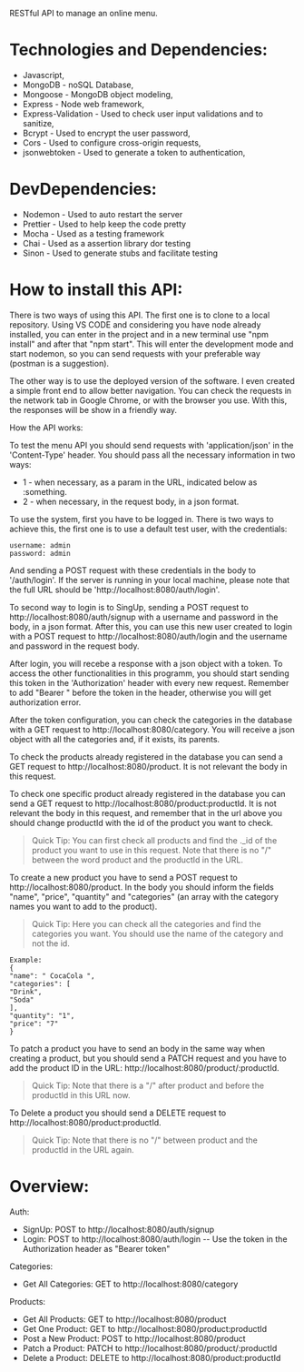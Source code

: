 RESTful API to manage an online menu.

# Technologies and Dependencies:

- Javascript,
- MongoDB - noSQL Database,
- Mongoose - MongoDB object modeling,
- Express - Node web framework,
- Express-Validation - Used to check user input validations and to sanitize,
- Bcrypt - Used to encrypt the user password,
- Cors - Used to configure cross-origin requests,
- jsonwebtoken - Used to generate a token to authentication,

# DevDependencies:

- Nodemon - Used to auto restart the server
- Prettier - Used to help keep the code pretty
- Mocha - Used as a testing framework
- Chai - Used as a assertion library dor testing
- Sinon - Used to generate stubs and facilitate testing

# How to install this API:

There is two ways of using this API. The first one is to clone to a local repository. Using VS CODE and considering you have node already installed, you can enter in the project and in a new terminal use "npm install" and after that "npm start". This will enter the development mode and start nodemon, so you can send requests with your preferable way (postman is a suggestion).

The other way is to use the deployed version of the software. I even created a simple front end to allow better navigation. You can check the requests in the network tab in Google Chrome, or with the browser you use. With this, the responses will be show in a friendly way.

How the API works:

To test the menu API you should send requests with 'application/json' in the 'Content-Type' header. You should pass all the necessary information in two ways:

- 1 - when necessary, as a param in the URL, indicated below as :something.
- 2 - when necessary, in the request body, in a json format.

To use the system, first you have to be logged in. There is two ways to achieve this, the first one is to use a default test user, with the credentials:

```
username: admin
password: admin
```

And sending a POST request with these credentials in the body to '/auth/login'. If the server is running in your local machine, please note that the full URL should be 'http://localhost:8080/auth/login'.

To second way to login is to SingUp, sending a POST request to http://localhost:8080/auth/signup with a username and password in the body, in a json format. After this, you can use this new user created to login with a POST request to http://localhost:8080/auth/login and the username and password in the request body.

After login, you will recebe a response with a json object with a token. To access the other functionalities in this programm, you should start sending this token in the 'Authorization' header with every new request. Remember to add "Bearer " before the token in the header, otherwise you will get authorization error.

After the token configuration, you can check the categories in the database with a GET request to http://localhost:8080/category. You will receive a json object with all the categories and, if it exists, its parents.

To check the products already registered in the database you can send a GET request to http://localhost:8080/product. It is not relevant the body in this request.

To check one specific product already registered in the database you can send a GET request to http://localhost:8080/product:productId. It is not relevant the body in this request, and remember that in the url above you should change productId with the id of the product you want to check.

> Quick Tip: You can first check all products and find the .\_id of the product you want to use in this request. Note that there is no "/" between the word product and the productId in the URL.

To create a new product you have to send a POST request to http://localhost:8080/product. In the body you should inform the fields "name", "price", "quantity" and "categories" (an array with the category names you want to add to the product).

> Quick Tip: Here you can check all the categories and find the categories you want. You should use the name of the category and not the id.

```
Example:
{
"name": " CocaCola ",
"categories": [
"Drink",
"Soda"
],
"quantity": "1",
"price": "7"
}
```

To patch a product you have to send an body in the same way when creating a product, but you should send a PATCH request and you have to add the product ID in the URL: http://localhost:8080/product/:productId.

> Quick Tip: Note that there is a "/" after product and before the productId in this URL now.

To Delete a product you should send a DELETE request to http://localhost:8080/product:productId.

> Quick Tip: Note that there is no "/" between product and the productId in the URL again.

# Overview:

Auth:

- SignUp: POST to http://localhost:8080/auth/signup
- Login: POST to http://localhost:8080/auth/login
  -- Use the token in the Authorization header as "Bearer token"

Categories:

- Get All Categories: GET to http://localhost:8080/category

Products:

- Get All Products: GET to http://localhost:8080/product
- Get One Product: GET to http://localhost:8080/product:productId
- Post a New Product: POST to http://localhost:8080/product
- Patch a Product: PATCH to http://localhost:8080/product/:productId
- Delete a Product: DELETE to http://localhost:8080/product:productId
